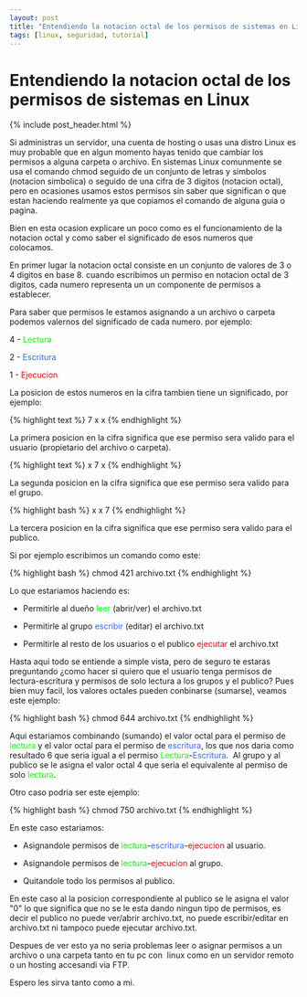 ```yaml
---
layout: post
title: "Entendiendo la notacion octal de los permisos de sistemas en Linux"
tags: [linux, seguridad, tutorial]
---
```

# Entendiendo la notacion octal de los permisos de sistemas en Linux

{% include post_header.html %}

Si administras un servidor, una cuenta de hosting o usas una distro Linux es muy probable que en algun momento hayas tenido que cambiar los permisos a alguna carpeta o archivo. En sistemas Linux comunmente se usa el comando chmod seguido de un conjunto de letras y simbolos (notacion simbolica) o seguido de una cifra de 3 digitos (notacion octal), pero en ocasiones usamos estos permisos sin saber que significan o que estan haciendo realmente ya que copiamos el comando de alguna guia o pagina.

Bien en esta ocasion explicare un poco como es el funcionamiento de la notacion octal y como saber el significado de esos numeros que colocamos.

En primer lugar la notacion octal consiste en un conjunto de valores de 3 o 4 digitos en base 8. cuando escribimos un permiso en notacion octal de 3 digitos, cada numero representa un un componente de permisos a establecer.

Para saber que permisos le estamos asignando a un archivo o carpeta podemos valernos del significado de cada numero. por ejemplo:

4 - <span style="color: #00ff00;">Lectura</span>

2 - <span style="color: #3366ff;">Escritura</span>

1 - <span style="color: #ff0000;">Ejecucion</span>

La posicion de estos numeros en la cifra tambien tiene un significado, por ejemplo:

{% highlight text %}
7 x x
{% endhighlight %}

La primera posicion en la cifra significa que ese permiso sera valido para el usuario (propietario del archivo o carpeta).

{% highlight text %}
x 7 x
{% endhighlight %}

La segunda posicion en la cifra significa que ese permiso sera valido para el grupo.

{% highlight bash %}
x x 7
{% endhighlight %}

La tercera posicion en la cifra significa que ese permiso sera valido para el publico.

Si por ejemplo escribimos un comando como este:

{% highlight bash %}
chmod 421 archivo.txt
{% endhighlight %}

Lo que estariamos haciendo es:

- Permitirle al dueño <span style="color: #00ff00;">leer</span> (abrir/ver) el archivo.txt

- Permitirle al grupo <span style="color: #3366ff;">escribir</span> (editar) el archivo.txt

- Permitirle al resto de los usuarios o el publico <span style="color: #ff0000;">ejecutar</span> el archivo.txt

Hasta aqui todo se entiende a simple vista, pero de seguro te estaras preguntando ¿como hacer si quiero que el usuario tenga permisos de lectura-escritura y permisos de solo lectura a los grupos y el publico? Pues bien muy facil, los valores octales pueden conbinarse (sumarse), veamos este ejemplo:

{% highlight bash %}
chmod 644 archivo.txt
{% endhighlight %}

Aqui estariamos combinando (sumando) el valor octal para el permiso de <span style="color: #00ff00;">lectura</span> y el valor octal para el permiso de<span style="color: #00ffff;"> <span style="color: #3366ff;">escritura</span></span>, los que nos daria como resultado 6 que seria igual a el permiso <span style="color: #00ff00;">Lectura</span>-<span style="color: #3366ff;">Escritura</span>.  Al grupo y al publico se le asigna el valor octal 4 que seria el equivalente al permiso de solo <span style="color: #00ff00;">lectura</span>.

Otro caso podria ser este ejemplo:

{% highlight bash %}
chmod 750 archivo.txt
{% endhighlight %}

En este caso estariamos:

- Asignandole permisos de <span style="color: #00ff00;">lectura</span>-<span style="color: #3366ff;">escritura</span>-<span style="color: #ff0000;">ejecucion</span> al usuario.

- Asignandole permisos de <span style="color: #00ff00;">lectura</span>-<span style="color: #ff0000;">ejecucion</span> al grupo.

- Quitandole todo los permisos al publico.

En este caso al la posicion correspondiente al publico se le asigna el valor "0" lo que significa que no se le esta dando ningun tipo de permisos, es decir el publico no puede ver/abrir archivo.txt, no puede escribir/editar en archivo.txt ni tampoco puede ejecutar archivo.txt.

Despues de ver esto ya no seria problemas leer o asignar permisos a un archivo o una carpeta tanto en tu pc con  linux como en un servidor remoto o un hosting accesandi via FTP.

Espero les sirva tanto como a mi.

